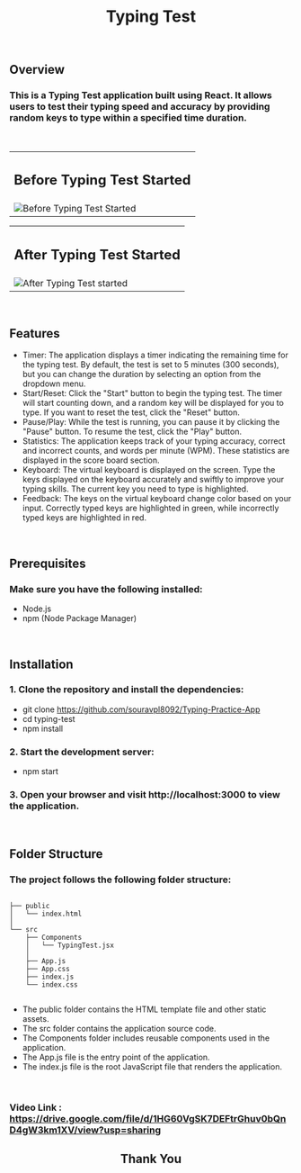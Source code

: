 <h1 align="center"> Typing Test </h1>

<br/>

<h2>Overview</h2>
 
### This is a Typing Test application built using React. It allows users to test their typing speed and accuracy by providing random keys to type within a specified time duration.

<br/>

<table>
<tr>
    <td>
      <h2 align="center">Before Typing Test Started</h2>
    </td>
  </tr>
  <tr>
    <td>
      <img src="https://i.imgur.com/Vc1Yk0P.png" alt="Before Typing Test Started">
    </td>
  </tr>
</table>

<table>
<tr>
    <td>
      <h2 align="center">After Typing Test Started</h2>
    </td>
  </tr>
  <tr>
    <td>
      <img src="https://i.imgur.com/v0xam7e.png" alt="After Typing Test started">
    </td> 
  </tr>
</table>

<br/>

<h2>Features</h2>

- Timer: The application displays a timer indicating the remaining time for the typing test. By default, the test is set to 5 minutes (300 seconds), but you can change the duration by selecting an option from the dropdown menu.
- Start/Reset: Click the "Start" button to begin the typing test. The timer will start counting down, and a random key will be displayed for you to type. If you want to reset the test, click the "Reset" button.
- Pause/Play: While the test is running, you can pause it by clicking the "Pause" button. To resume the test, click the "Play" button.
- Statistics: The application keeps track of your typing accuracy, correct and incorrect counts, and words per minute (WPM). These statistics are displayed in the score board section.
- Keyboard: The virtual keyboard is displayed on the screen. Type the keys displayed on the keyboard accurately and swiftly to improve your typing skills. The current key you need to type is highlighted.
- Feedback: The keys on the virtual keyboard change color based on your input. Correctly typed keys are highlighted in green, while incorrectly typed keys are highlighted in red.

<br/>

<h2>Prerequisites</h2>

### Make sure you have the following installed:

- Node.js
- npm (Node Package Manager)

<br/>

## Installation

### 1. Clone the repository and install the dependencies:

- git clone https://github.com/souravpl8092/Typing-Practice-App
- cd typing-test
- npm install

### 2. Start the development server:

- npm start

### 3. Open your browser and visit http://localhost:3000 to view the application.

<br/>

## Folder Structure

### The project follows the following folder structure:

```

├── public
│   └── index.html
│
└── src
    ├── Components
    │   └── TypingTest.jsx
    │
    ├── App.js
    ├── App.css
    ├── index.js
    └── index.css


```

- The public folder contains the HTML template file and other static assets.
- The src folder contains the application source code.
- The Components folder includes reusable components used in the application.
- The App.js file is the entry point of the application.
- The index.js file is the root JavaScript file that renders the application.

<br/>

### Video Link : https://drive.google.com/file/d/1HG60VgSK7DEFtrGhuv0bQnD4gW3km1XV/view?usp=sharing

<h2 align="center">Thank You</h2>
